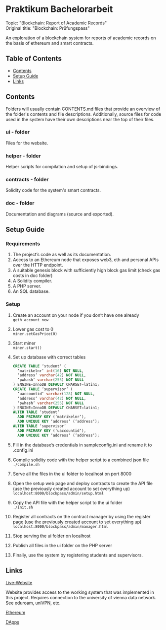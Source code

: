 # Praktikum Bachelorarbeit

Topic: "Blockchain: Report of Academic Records"  
Original title: "Blockchain: Prüfungspass"

An exploration of a blockchain system for reports of academic records on the basis of ethereum and smart contracts.

## Table of Contents
* [Contents](#contents)
* [Setup Guide](#setup-guide)
* [Links](#links)

## Contents

Folders will usually contain CONTENTS.md files that provide an overview of the folder's contents and file descriptions.
Additionally, source files for code used in the system have their own descriptions near the top of their files.

### ui - folder
Files for the website.

### helper - folder
Helper scripts for compilation and setup of js-bindings.

### contracts - folder
Solidity code for the system's smart contracts.

### doc - folder
Documentation and diagrams (source and exported).

## Setup Guide

### Requirements
1. The project’s code as well as its documentation.
2. Access to an Ethereum node that exposes web3, eth and personal APIs over the HTTP endpoint.
3. A suitable genesis block with sufficiently high block gas limit (check gas costs in doc folder)
4. A Solidity compiler.
5. A PHP server.
6. An SQL database.

### Setup
1. Create an account on your node if you don’t have one already  
`geth account new`
2. Lower gas cost to 0  
`miner.setGasPrice(0)`
3. Start miner  
`miner.start()`
4. Set up database with correct tables  

    ```sql
    CREATE TABLE ‘student‘ (
      ‘matrikelnr‘ int(16) NOT NULL,
      ‘address‘ varchar(42) NOT NULL,
      ‘pwhash‘ varchar(255) NOT NULL
    ) ENGINE=InnoDB DEFAULT CHARSET=latin1;
    CREATE TABLE ‘supervisor‘ (
      ‘uaccountid‘ varchar(128) NOT NULL,
      ‘address‘ varchar(42) NOT NULL,
      ‘pwhash‘ varchar(255) NOT NULL
    ) ENGINE=InnoDB DEFAULT CHARSET=latin1;
    ALTER TABLE ‘student‘
      ADD PRIMARY KEY (‘matrikelnr‘),
      ADD UNIQUE KEY ‘address‘ (‘address‘);
    ALTER TABLE ‘supervisor‘
      ADD PRIMARY KEY (‘uaccountid‘),
      ADD UNIQUE KEY ‘address‘ (‘address‘);
    ```

5. Fill in the database’s credentials in sampleconfig.ini and rename it to .config.ini
6. Compile solidity code with the helper script to a combined json file  
`./compile.sh`
7. Serve all the files in the ui folder to localhost on port 8000
8. Open the setup web page and deploy contracts to create the API file (use the previously created account to set everything up)  
`localhost:8000/blockpass/admin/setup.html`
9. Copy the API file with the helper script to the ui folder  
`./init.sh`
10. Register all contracts on the contract manager by using the register page (use the previously created account to set everything up)  
`localhost:8000/blockpass/admin/manager.html`
11. Stop serving the ui folder on localhost
12. Publish all files in the ui folder on the PHP server
13. Finally, use the system by registering students and supervisors.

## Links

[Live-Website](http://homepage.univie.ac.at/a1308076/PBA/blockpass)

Website provides access to the working system that was implemented in this project.
Requires connection to the university of vienna data network.
See eduroam, uniVPN, etc.

[Ethereum](https://www.ethereum.org)

[DApps](https://dapps.ethercasts.com)
